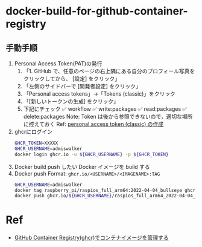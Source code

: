 # docker-build-for-github-container-registry

## 手動手順

1. Personal Access Token(PAT)の発行
   1. 「1. GitHub で、任意のページの右上隅にある自分のプロフィール写真をクリックしてから、 [設定] をクリック」
   1. 「左側のサイドバーで [開発者設定] をクリック」
   1. 「Personal access tokens」→「Tokens (classic)」をクリック
   1. 「[新しいトークンの生成] をクリック」
   1. 下記にチェック
      ✅ workflow
      ✅ write:packages
        ✅ read:packages
      ✅ delete:packages
   Note: Token は後から参照できないので，適切な場所に控えておく
   Ref: [personal access token (classic) の作成](https://docs.github.com/ja/authentication/keeping-your-account-and-data-secure/managing-your-personal-access-tokens#personal-access-token-classic-%E3%81%AE%E4%BD%9C%E6%88%90)
1. ghcrにログイン
   ```bash
   GHCR_TOKEN=XXXXX
   GHCR_USERNAME=admiswalker
   docker login ghcr.io -u ${GHCR_USERNAME} -p ${GHCR_TOKEN}
   ```
1. Docker build
   push したい Docker イメージを build する
1. Docker push
   Format: `ghcr.io/<USERNAME>/<IMAGENAME>:TAG`
   ```bash
   GHCR_USERNAME=admiswalker
   docker tag raspberry_pi/raspios_full_arm64:2022-04-04_bullseye ghcr.io/${GHCR_USERNAME}/raspios_full_arm64_2022-04-04_bullseye:2024-08-12-update
   docker push ghcr.io/${GHCR_USERNAME}/raspios_full_arm64_2022-04-04_bullseye:2024-08-12-update
   ```

# Ref

- [GitHub Container Registry(ghcr)でコンテナイメージを管理する](https://qiita.com/Jazuma/items/aca397e081a7825d0dec)

